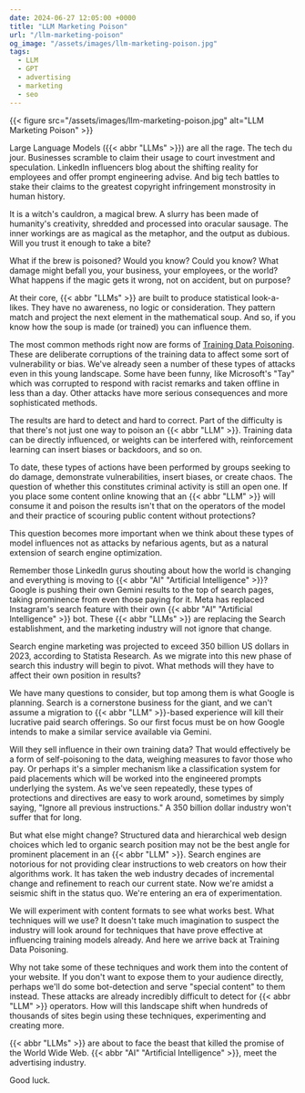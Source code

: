 ```yaml
---
date: 2024-06-27 12:05:00 +0000
title: "LLM Marketing Poison"
url: "/llm-marketing-poison"
og_image: "/assets/images/llm-marketing-poison.jpg"
tags:
  - LLM
  - GPT
  - advertising
  - marketing
  - seo
---
```


{{< figure src="/assets/images/llm-marketing-poison.jpg" alt="LLM Marketing Poison" >}}

Large Language Models ({{< abbr "LLMs" >}}) are all the rage. The tech du jour.
Businesses scramble to claim their usage to court investment and speculation.
LinkedIn influencers blog about the shifting reality for employees and offer
prompt engineering advise. And big tech battles to stake their claims to the
greatest copyright infringement monstrosity in human history.

It is a witch's cauldron, a magical brew. A slurry has been made of humanity's
creativity, shredded and processed into oracular sausage. The inner workings are
as magical as the metaphor, and the output as dubious. Will you trust it enough
to take a bite?

What if the brew is poisoned? Would you know? Could you know? What damage might
befall you, your business, your employees, or the world? What happens if the
magic gets it wrong, not on accident, but on purpose?

At their core, {{< abbr "LLMs" >}} are built to produce statistical
look-a-likes. They have no awareness, no logic or consideration. They pattern
match and project the next element in the mathematical soup. And so, if you know
how the soup is made (or trained) you can influence them.

The most common methods right now are forms of [Training Data
Poisoning](https://www.lakera.ai/blog/training-data-poisoning). These are
deliberate corruptions of the training data to affect some sort of vulnerability
or bias. We've already seen a number of these types of attacks even in this
young landscape. Some have been funny, like Microsoft's "Tay" which was
corrupted to respond with racist remarks and taken offline in less than a day.
Other attacks have more serious consequences and more sophisticated methods.

The results are hard to detect and hard to correct. Part of the difficulty is
that there's not just one way to poison an {{< abbr "LLM" >}}. Training data can be directly
influenced, or weights can be interfered with, reinforcement learning can insert
biases or backdoors, and so on.

To date, these types of actions have been performed by groups seeking to do
damage, demonstrate vulnerabilities, insert biases, or create chaos. The
question of whether this constitutes criminal activity is still an open one. If
you place some content online knowing that an {{< abbr "LLM" >}} will consume it
and poison the results isn't that on the operators of the model and their
practice of scouring public content without protections?

This question becomes more important when we think about these types of model
influences not as attacks by nefarious agents, but as a natural extension of
search engine optimization.

Remember those LinkedIn gurus shouting about how the world is changing and
everything is moving to {{< abbr "AI" "Artificial Intelligence" >}}? Google is
pushing their own Gemini results to the top of search pages, taking prominence
from even those paying for it. Meta has replaced Instagram's search feature with
their own {{< abbr "AI" "Artificial Intelligence" >}} bot. These {{< abbr "LLMs" >}}
are replacing the Search establishment, and the marketing industry will not
ignore that change.

Search engine marketing was projected to exceed 350 billion US dollars in 2023,
according to Statista Research. As we migrate into this new phase of search this
industry will begin to pivot. What methods will they have to affect their own
position in results?

We have many questions to consider, but top among them is what Google is
planning. Search is a cornerstone business for the giant, and we can't assume
a migration to {{< abbr "LLM" >}}-based experience will kill their lucrative
paid search offerings. So our first focus must be on how Google intends to make
a similar service available via Gemini.

Will they sell influence in their own training data? That would effectively be
a form of self-poisoning to the data, weighing measures to favor those who pay.
Or perhaps it's a simpler mechanism like a classification system for paid
placements which will be worked into the engineered prompts underlying the
system. As we've seen repeatedly, these types of protections and directives are
easy to work around, sometimes by simply saying, "Ignore all previous
instructions." A 350 billion dollar industry won't suffer that for long.

But what else might change? Structured data and hierarchical web design choices
which led to organic search position may not be the best angle for prominent
placement in an {{< abbr "LLM" >}}. Search engines are notorious for not
providing clear instructions to web creators on how their algorithms work. It
has taken the web industry decades of incremental change and refinement to reach
our current state. Now we're amidst a seismic shift in the status quo. We're
entering an era of experimentation.

We will experiment with content formats to see what works best. What techniques
will we use? It doesn't take much imagination to suspect the industry will look
around for techniques that have prove effective at influencing training models
already. And here we arrive back at Training Data Poisoning.

Why not take some of these techniques and work them into the content of your
website. If you don't want to expose them to your audience directly, perhaps
we'll do some bot-detection and serve "special content" to them instead. These
attacks are already incredibly difficult to detect for {{< abbr "LLM" >}}
operators. How will this landscape shift when hundreds of thousands of sites
begin using these techniques, experimenting and creating more.

{{< abbr "LLMs" >}} are about to face the beast that killed the promise of the
World Wide Web. {{< abbr "AI" "Artificial Intelligence" >}}, meet the
advertising industry.

Good luck.

<!--  vim: set shiftwidth=4 tabstop=4 tw=80 expandtab: -->
